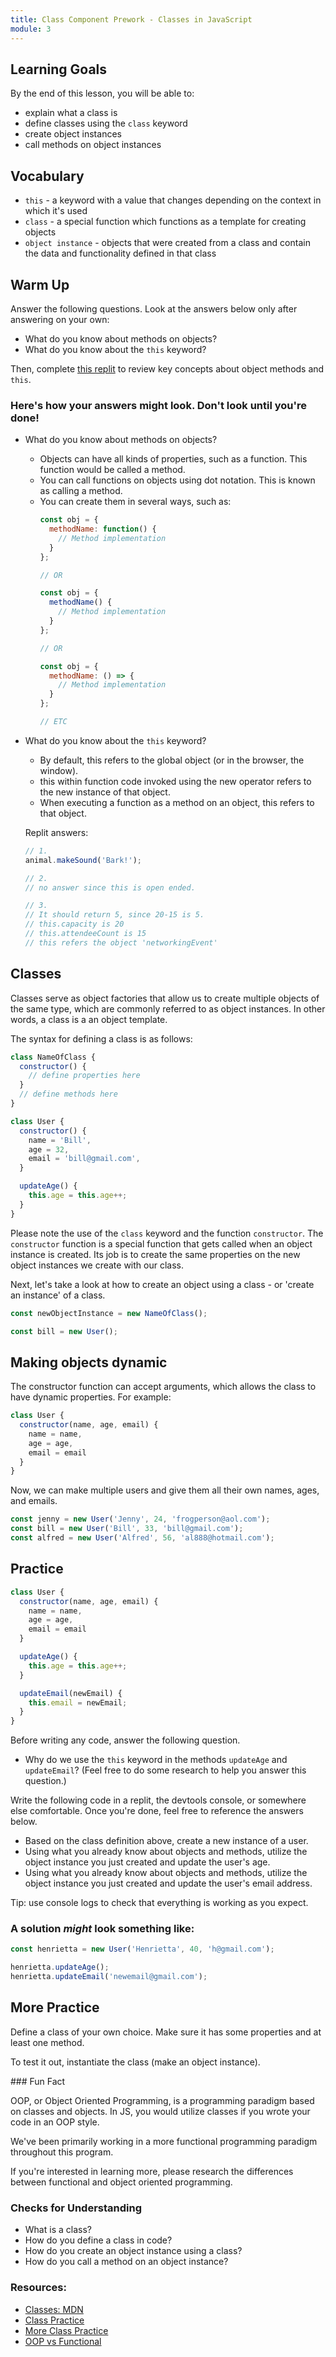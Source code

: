 ```yaml
---
title: Class Component Prework - Classes in JavaScript
module: 3
---
```


## Learning Goals

By the end of this lesson, you will be able to:

* explain what a class is
* define classes using the `class` keyword
* create object instances
* call methods on object instances

## Vocabulary
- `this` - a keyword with a value that changes depending on the context in which it's used
- `class` - a special function which functions as a template for creating objects
- `object instance` - objects that were created from a class and contain the data and functionality defined in that class

## Warm Up

Answer the following questions. Look at the answers below only after answering on your own: 
- What do you know about methods on objects? 
- What do you know about the `this` keyword? 

Then, complete [this replit](https://replit.com/@frontend-instructors/Class-Component-Prework-M3#index.js) to review key concepts about object methods and `this`.

<section class="answer">

### Here's how your answers might look. Don't look until you're done!
- What do you know about methods on objects? 

  - Objects can have all kinds of properties, such as a function. This function would be called a method. 
  - You can call functions on objects using dot notation. This is known as calling a method. 
  - You can create them in several ways, such as: 
    ```js
    const obj = {
      methodName: function() {
        // Method implementation
      }
    };
    
    // OR

    const obj = {
      methodName() {
        // Method implementation
      }
    };

    // OR

    const obj = {
      methodName: () => {
        // Method implementation
      }
    };    

    // ETC
    ```
- What do you know about the `this` keyword? 
  - By default, this refers to the global object (or in the browser, the window).
  - this within function code invoked using the new operator refers to the new instance of that object.
  - When executing a function as a method on an object, this refers to that object.

  Replit answers: 

  ```js
  // 1.
  animal.makeSound('Bark!');

  // 2. 
  // no answer since this is open ended.

  // 3. 
  // It should return 5, since 20-15 is 5. 
  // this.capacity is 20
  // this.attendeeCount is 15
  // this refers the object 'networkingEvent'
  ```
</section>


## Classes

Classes serve as object factories that allow us to create multiple objects of the same type, which are commonly referred to as object instances. In other words, a class is a an object template. 

The syntax for defining a class is as follows: 

```js
class NameOfClass {
  constructor() {
    // define properties here
  }
  // define methods here
}
```

```js
class User {
  constructor() {
    name = 'Bill',
    age = 32,
    email = 'bill@gmail.com',
  }

  updateAge() {
    this.age = this.age++;
  }
}
```

Please note the use of the `class` keyword and the function `constructor`. The `constructor` function is a special function that gets called when an object instance is created. Its job is to create the same properties on the new object instances we create with our class.

Next, let's take a look at how to create an object using a class - or 'create an instance' of a class. 

```js
const newObjectInstance = new NameOfClass();

const bill = new User();
```

## Making objects dynamic
The constructor function can accept arguments, which allows the class to have dynamic properties. For example: 

```js
class User {
  constructor(name, age, email) {
    name = name,
    age = age,
    email = email
  }
}
```

Now, we can make multiple users and give them all their own names, ages, and emails.

```js
const jenny = new User('Jenny', 24, 'frogperson@aol.com');
const bill = new User('Bill', 33, 'bill@gmail.com');
const alfred = new User('Alfred', 56, 'al888@hotmail.com');
```

## Practice

```js
class User {
  constructor(name, age, email) {
    name = name,
    age = age,
    email = email
  }

  updateAge() {
    this.age = this.age++;
  }

  updateEmail(newEmail) {
    this.email = newEmail;
  }
}
```

Before writing any code, answer the following question.
- Why do we use the `this` keyword in the methods `updateAge` and `updateEmail`? (Feel free to do some research to help you answer this question.)

Write the following code in a replit, the devtools console, or somewhere else comfortable. Once you're done, feel free to reference the answers below. 

- Based on the class definition above, create a new instance of a user. 
- Using what you already know about objects and methods, utilize the object instance you just created and update the user's age.
- Using what you already know about objects and methods, utilize the object instance you just created and update the user's email address. 

Tip: use console logs to check that everything is working as you expect. 

<section class="answer">

### A solution _might_ look something like: 

```js
const henrietta = new User('Henrietta', 40, 'h@gmail.com');

henrietta.updateAge();
henrietta.updateEmail('newemail@gmail.com');
```
</section>

## More Practice

Define a class of your own choice. Make sure it has some properties and at least one method. 

To test it out, instantiate the class (make an object instance). 

<section class="note">
### Fun Fact

OOP, or Object Oriented Programming, is a programming paradigm based on classes and objects. In JS, you would utilize classes if you wrote your code in an OOP style. 

We've been primarily working in a more functional programming paradigm throughout this program. 

If you're interested in learning more, please research the differences between functional and object oriented programming. 
</section>

<section class="checks-for-understanding">

### Checks for Understanding 

* What is a class?
* How do you define a class in code?
* How do you create an object instance using a class?
* How do you call a method on an object instance?
</section>

### Resources: 
  - [Classes: MDN](https://developer.mozilla.org/en-US/docs/Web/JavaScript/Reference/Classes)
  - [Class Practice](https://github.com/turingschool/dogs-and-dog-parks)
  - [More Class Practice](https://github.com/turingschool/wills-lunchbox)
  - [OOP vs Functional](https://careerfoundry.com/en/blog/web-development/functional-programming-vs-oop/)